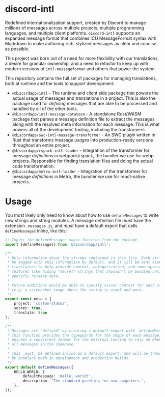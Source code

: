 # discord-intl

Redefined internationalization support, created by Discord to manage millions of messages across multiple projects,
multiple programming languages, and multiple client platforms. `discord-intl` supports an expanded message format that combines ICU
MessageFormat syntax with Markdown to make authoring rich, stylized messages as clear and concise as possible.

This project was born out of a need for more flexibility with our translations, a desire for granular ownership, and a
need to refactor to keep up with modern versions of `intl-messageformat` and others that power the system.

This repository contains the full set of packages for managing translations, both at runtime and the tools to support
development:

- `@discordapp/intl` - The runtime and client side package that powers the actual usage of messages and translations in
  a project. This is also the package used for _defining_ messages that are able to be processed and handled by all of
  the other tools.
- `@discordapp/intl-message-database` - A standalone Rust/WASM package that parses a message definition file to extract
  the messages along with the resolved meta information for each message. This is what powers all of the development
  tooling, including the transformers.
- `@discordapp/swc-intl-message-transformer` - An SWC plugin written in Rust that transforms message _usages_ into
  production-ready versions throughout an entire project.
- `@discordapp/rspack-intl-loader` - Integration of the transformer for message _definitions_ in webpack/rspack, the
  bundler we use for webp projects. Responsible for finding translation files and doing the actual code transformation.
- `@discordapp/metro-intl-loader` - Integration of the transformer for message _definitions_ in Metro, the bundler we
  use for react-native projects.

# Usage

You most likely only need to know about how to use `defineMessages` to write new strings and string modules. A message
definition file _must_ have the extension `.messages.js`, and _must_ have a default export that calls `defineMessages`
inline, like this:

```typescript
// Import the defineMessages magic function from the package.
import {defineMessages} from '@discordapp/intl';

/**
 * Meta information about the strings contained in this file. Each string will
 * be tagged with this information by default, and it will be sent along to
 * translators to help provide context, categorization, and some special
 * features like hiding "secret" strings that shouldn't be bundled until a
 * specific release date.
 *
 * Future additions would be able to specify visual context for each string
 * (e.g. a screenshot image where the string is used) and more.
 */
export const meta = {
    project: 'custom-status',
    secret: true,
    translate: true,
};

/**
 * Messages are "defined" by creating a default export with `defineMessages`.
 * This function provides the typeguards for the shape of each message, and
 * ensures a consistent format for the external tooling to rely on when finding
 * all messages in the codebase.
 *
 * This _must_ be defined inline as a default export, and will be transformed
 * by bundlers both in development and production builds.
 */
export default defineMessages({
    HELLO_WORLD: {
        defaultMessage: 'Hello, world!',
        description: 'The standard greeting for new computers.',
    },
});
```

